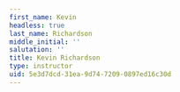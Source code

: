 ```yaml
---
first_name: Kevin
headless: true
last_name: Richardson
middle_initial: ''
salutation: ''
title: Kevin Richardson
type: instructor
uid: 5e3d7dcd-31ea-9d74-7209-0897ed16c30d
---
```

